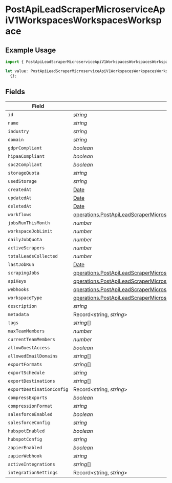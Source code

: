 # PostApiLeadScraperMicroserviceApiV1WorkspacesWorkspacesWorkspace

## Example Usage

```typescript
import { PostApiLeadScraperMicroserviceApiV1WorkspacesWorkspacesWorkspace } from "oppulence-backend-sdk/models/operations";

let value: PostApiLeadScraperMicroserviceApiV1WorkspacesWorkspacesWorkspace =
  {};
```

## Fields

| Field                                                                                                                                                                              | Type                                                                                                                                                                               | Required                                                                                                                                                                           | Description                                                                                                                                                                        |
| ---------------------------------------------------------------------------------------------------------------------------------------------------------------------------------- | ---------------------------------------------------------------------------------------------------------------------------------------------------------------------------------- | ---------------------------------------------------------------------------------------------------------------------------------------------------------------------------------- | ---------------------------------------------------------------------------------------------------------------------------------------------------------------------------------- |
| `id`                                                                                                                                                                               | *string*                                                                                                                                                                           | :heavy_minus_sign:                                                                                                                                                                 | N/A                                                                                                                                                                                |
| `name`                                                                                                                                                                             | *string*                                                                                                                                                                           | :heavy_minus_sign:                                                                                                                                                                 | N/A                                                                                                                                                                                |
| `industry`                                                                                                                                                                         | *string*                                                                                                                                                                           | :heavy_minus_sign:                                                                                                                                                                 | N/A                                                                                                                                                                                |
| `domain`                                                                                                                                                                           | *string*                                                                                                                                                                           | :heavy_minus_sign:                                                                                                                                                                 | N/A                                                                                                                                                                                |
| `gdprCompliant`                                                                                                                                                                    | *boolean*                                                                                                                                                                          | :heavy_minus_sign:                                                                                                                                                                 | N/A                                                                                                                                                                                |
| `hipaaCompliant`                                                                                                                                                                   | *boolean*                                                                                                                                                                          | :heavy_minus_sign:                                                                                                                                                                 | N/A                                                                                                                                                                                |
| `soc2Compliant`                                                                                                                                                                    | *boolean*                                                                                                                                                                          | :heavy_minus_sign:                                                                                                                                                                 | N/A                                                                                                                                                                                |
| `storageQuota`                                                                                                                                                                     | *string*                                                                                                                                                                           | :heavy_minus_sign:                                                                                                                                                                 | N/A                                                                                                                                                                                |
| `usedStorage`                                                                                                                                                                      | *string*                                                                                                                                                                           | :heavy_minus_sign:                                                                                                                                                                 | N/A                                                                                                                                                                                |
| `createdAt`                                                                                                                                                                        | [Date](https://developer.mozilla.org/en-US/docs/Web/JavaScript/Reference/Global_Objects/Date)                                                                                      | :heavy_minus_sign:                                                                                                                                                                 | N/A                                                                                                                                                                                |
| `updatedAt`                                                                                                                                                                        | [Date](https://developer.mozilla.org/en-US/docs/Web/JavaScript/Reference/Global_Objects/Date)                                                                                      | :heavy_minus_sign:                                                                                                                                                                 | N/A                                                                                                                                                                                |
| `deletedAt`                                                                                                                                                                        | [Date](https://developer.mozilla.org/en-US/docs/Web/JavaScript/Reference/Global_Objects/Date)                                                                                      | :heavy_minus_sign:                                                                                                                                                                 | N/A                                                                                                                                                                                |
| `workflows`                                                                                                                                                                        | [operations.PostApiLeadScraperMicroserviceApiV1WorkspacesWorkspacesWorkflows](../../models/operations/postapileadscrapermicroserviceapiv1workspacesworkspacesworkflows.md)[]       | :heavy_minus_sign:                                                                                                                                                                 | N/A                                                                                                                                                                                |
| `jobsRunThisMonth`                                                                                                                                                                 | *number*                                                                                                                                                                           | :heavy_minus_sign:                                                                                                                                                                 | N/A                                                                                                                                                                                |
| `workspaceJobLimit`                                                                                                                                                                | *number*                                                                                                                                                                           | :heavy_minus_sign:                                                                                                                                                                 | N/A                                                                                                                                                                                |
| `dailyJobQuota`                                                                                                                                                                    | *number*                                                                                                                                                                           | :heavy_minus_sign:                                                                                                                                                                 | N/A                                                                                                                                                                                |
| `activeScrapers`                                                                                                                                                                   | *number*                                                                                                                                                                           | :heavy_minus_sign:                                                                                                                                                                 | N/A                                                                                                                                                                                |
| `totalLeadsCollected`                                                                                                                                                              | *number*                                                                                                                                                                           | :heavy_minus_sign:                                                                                                                                                                 | N/A                                                                                                                                                                                |
| `lastJobRun`                                                                                                                                                                       | [Date](https://developer.mozilla.org/en-US/docs/Web/JavaScript/Reference/Global_Objects/Date)                                                                                      | :heavy_minus_sign:                                                                                                                                                                 | N/A                                                                                                                                                                                |
| `scrapingJobs`                                                                                                                                                                     | [operations.PostApiLeadScraperMicroserviceApiV1WorkspacesWorkspacesScrapingJobs](../../models/operations/postapileadscrapermicroserviceapiv1workspacesworkspacesscrapingjobs.md)[] | :heavy_minus_sign:                                                                                                                                                                 | N/A                                                                                                                                                                                |
| `apiKeys`                                                                                                                                                                          | [operations.PostApiLeadScraperMicroserviceApiV1WorkspacesWorkspacesApiKeys](../../models/operations/postapileadscrapermicroserviceapiv1workspacesworkspacesapikeys.md)[]           | :heavy_minus_sign:                                                                                                                                                                 | N/A                                                                                                                                                                                |
| `webhooks`                                                                                                                                                                         | [operations.PostApiLeadScraperMicroserviceApiV1WorkspacesWorkspacesWebhooks](../../models/operations/postapileadscrapermicroserviceapiv1workspacesworkspaceswebhooks.md)[]         | :heavy_minus_sign:                                                                                                                                                                 | N/A                                                                                                                                                                                |
| `workspaceType`                                                                                                                                                                    | [operations.PostApiLeadScraperMicroserviceApiV1WorkspacesWorkspacesWorkspaceType](../../models/operations/postapileadscrapermicroserviceapiv1workspacesworkspacesworkspacetype.md) | :heavy_minus_sign:                                                                                                                                                                 | N/A                                                                                                                                                                                |
| `description`                                                                                                                                                                      | *string*                                                                                                                                                                           | :heavy_minus_sign:                                                                                                                                                                 | N/A                                                                                                                                                                                |
| `metadata`                                                                                                                                                                         | Record<string, *string*>                                                                                                                                                           | :heavy_minus_sign:                                                                                                                                                                 | N/A                                                                                                                                                                                |
| `tags`                                                                                                                                                                             | *string*[]                                                                                                                                                                         | :heavy_minus_sign:                                                                                                                                                                 | N/A                                                                                                                                                                                |
| `maxTeamMembers`                                                                                                                                                                   | *number*                                                                                                                                                                           | :heavy_minus_sign:                                                                                                                                                                 | N/A                                                                                                                                                                                |
| `currentTeamMembers`                                                                                                                                                               | *number*                                                                                                                                                                           | :heavy_minus_sign:                                                                                                                                                                 | N/A                                                                                                                                                                                |
| `allowGuestAccess`                                                                                                                                                                 | *boolean*                                                                                                                                                                          | :heavy_minus_sign:                                                                                                                                                                 | N/A                                                                                                                                                                                |
| `allowedEmailDomains`                                                                                                                                                              | *string*[]                                                                                                                                                                         | :heavy_minus_sign:                                                                                                                                                                 | N/A                                                                                                                                                                                |
| `exportFormats`                                                                                                                                                                    | *string*[]                                                                                                                                                                         | :heavy_minus_sign:                                                                                                                                                                 | N/A                                                                                                                                                                                |
| `exportSchedule`                                                                                                                                                                   | *string*                                                                                                                                                                           | :heavy_minus_sign:                                                                                                                                                                 | N/A                                                                                                                                                                                |
| `exportDestinations`                                                                                                                                                               | *string*[]                                                                                                                                                                         | :heavy_minus_sign:                                                                                                                                                                 | N/A                                                                                                                                                                                |
| `exportDestinationConfig`                                                                                                                                                          | Record<string, *string*>                                                                                                                                                           | :heavy_minus_sign:                                                                                                                                                                 | N/A                                                                                                                                                                                |
| `compressExports`                                                                                                                                                                  | *boolean*                                                                                                                                                                          | :heavy_minus_sign:                                                                                                                                                                 | N/A                                                                                                                                                                                |
| `compressionFormat`                                                                                                                                                                | *string*                                                                                                                                                                           | :heavy_minus_sign:                                                                                                                                                                 | N/A                                                                                                                                                                                |
| `salesforceEnabled`                                                                                                                                                                | *boolean*                                                                                                                                                                          | :heavy_minus_sign:                                                                                                                                                                 | N/A                                                                                                                                                                                |
| `salesforceConfig`                                                                                                                                                                 | *string*                                                                                                                                                                           | :heavy_minus_sign:                                                                                                                                                                 | N/A                                                                                                                                                                                |
| `hubspotEnabled`                                                                                                                                                                   | *boolean*                                                                                                                                                                          | :heavy_minus_sign:                                                                                                                                                                 | N/A                                                                                                                                                                                |
| `hubspotConfig`                                                                                                                                                                    | *string*                                                                                                                                                                           | :heavy_minus_sign:                                                                                                                                                                 | N/A                                                                                                                                                                                |
| `zapierEnabled`                                                                                                                                                                    | *boolean*                                                                                                                                                                          | :heavy_minus_sign:                                                                                                                                                                 | N/A                                                                                                                                                                                |
| `zapierWebhook`                                                                                                                                                                    | *string*                                                                                                                                                                           | :heavy_minus_sign:                                                                                                                                                                 | N/A                                                                                                                                                                                |
| `activeIntegrations`                                                                                                                                                               | *string*[]                                                                                                                                                                         | :heavy_minus_sign:                                                                                                                                                                 | N/A                                                                                                                                                                                |
| `integrationSettings`                                                                                                                                                              | Record<string, *string*>                                                                                                                                                           | :heavy_minus_sign:                                                                                                                                                                 | N/A                                                                                                                                                                                |